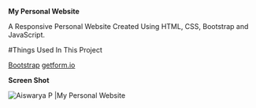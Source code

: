 **My Personal Website**

A Responsive Personal Website Created Using HTML, CSS, Bootstrap and JavaScript.

#Things Used In This Project

[Bootstrap](https://getbootstrap.com/)
[getform.io](https://getform.io/)

**Screen Shot**

![Aiswarya P |My Personal Website](https://i.ibb.co/C7m9pTD/image-2021-06-14-11-52-52.png)
